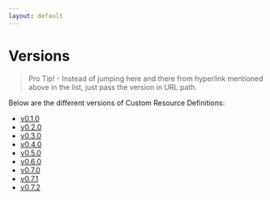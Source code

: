 ```yaml
---
layout: default
---
```


# Versions

> Pro Tip! - Instead of jumping here and there from hyperlink mentioned above in the list, just pass the version in URL path.

Below are the different versions of Custom Resource Definitions:

- [v0.1.0](./v0.1.0.md)
- [v0.2.0](./v0.2.0.md)
- [v0.3.0](./v0.3.0.md)
- [v0.4.0](./v0.4.0.md)
- [v0.5.0](./v0.5.0.md)
- [v0.6.0](./v0.6.0.md)
- [v0.7.0](./v0.7.0.md)
- [v0.7.1](./v0.7.1.md)
- [v0.7.2](./v0.7.2.md)
